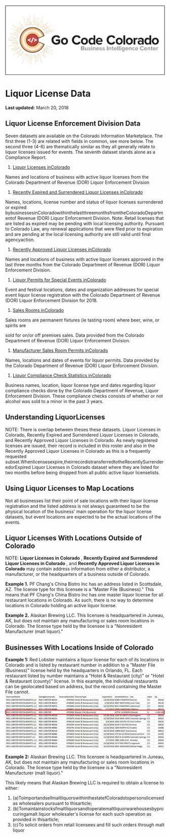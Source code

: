 ![gcc_logo_2019](https://github.com/GoCodeColorado/GoCodeColorado-kbase-public/blob/master/Resources_for_Participants/Data/images/gcc_logo_2019.png)
# Liquor License Data

**Last updated:** March 20, 2018

## Liquor License Enforcement Division Data

Seven datasets are available on the Colorado Information Marketplace. The first three (1-3) are related with fields in common, see more below. The second three (4-6) are thematically similar as they all generally relate to liquor licenses issued for events. The seventh dataset stands alone as a Compliance Report.

1. [Liquor Licenses in](https://data.colorado.gov/Business/Liquor-Licenses-in-Colorado/ier5-5ms2)[Colorado](https://data.colorado.gov/Business/Liquor-Licenses-in-Colorado/ier5-5ms2)

Names and locations of business with active liquor licenses from the Colorado Department of Revenue (DOR) Liquor Enforcement Division

1. [Recently Expired and Surrendered Liquor Licenses in](https://data.colorado.gov/Business/Recently-Expired-and-Surrendered-Liquor-Licenses-i/pwjb-9dd5)[Colorado](https://data.colorado.gov/Business/Recently-Expired-and-Surrendered-Liquor-Licenses-i/pwjb-9dd5)

Names, locations, license number and status of liquor licenses surrendered or expired bybusinessesinColoradowithinthelastthreemonthsfromtheColoradoDepartmentof Revenue (DOR) Liquor Enforcement Division. Note: Retail licenses that are listed as expired may be pending with local licensing authority. Pursuant to Colorado Law, any renewal applications that were filed prior to expiration and are pending at the local licensing authority are still valid until final agencyaction.

1. [Recently Approved Liquor Licenses in](https://data.colorado.gov/Business/Recently-Approved-Liquor-Licenses-in-Colorado/htyp-tqzh)[Colorado](https://data.colorado.gov/Business/Recently-Approved-Liquor-Licenses-in-Colorado/htyp-tqzh)

Names and locations of business with active liquor licenses approved in the last three months from the Colorado Department of Revenue (DOR) Liquor Enforcement Division.

1. [Liquor Permits for Special Events in](https://data.colorado.gov/Business/Liquor-Permits-for-Special-Events-in-Colorado/d6t8-xish)[Colorado](https://data.colorado.gov/Business/Liquor-Permits-for-Special-Events-in-Colorado/d6t8-xish)

Event and festival locations, dates and organization addresses for special event liquor license registration with the Colorado Department of Revenue (DOR) Liquor Enforcement Division for 2018.

1. [Sales Rooms in](https://data.colorado.gov/Business/Sales-Rooms-in-Colorado/9pwz-gi5v)[Colorado](https://data.colorado.gov/Business/Sales-Rooms-in-Colorado/9pwz-gi5v)

Sales rooms are permanent fixtures (ie tasting room) where beer, wine, or spirits are

sold for on/or off premises sales. Data provided from the Colorado Department of Revenue (DOR) Liquor Enforcement Division.

1. [Manufacturer Sales Room Permits in](https://data.colorado.gov/Business/Manufacturer-Sales-Room-Permits-in-Colorado/d4s4-xqg6)[Colorado](https://data.colorado.gov/Business/Manufacturer-Sales-Room-Permits-in-Colorado/d4s4-xqg6)

Names, locations and dates of events for liquor permits. Data provided by the Colorado Department of Revenue (DOR) Liquor Enforcement Division.

1. [Liquor Compliance Check Statistics in](https://data.colorado.gov/Business/Liquor-Compliance-Check-Statistics-in-Colorado/kapc-ib6e/data)[Colorado](https://data.colorado.gov/Business/Liquor-Compliance-Check-Statistics-in-Colorado/kapc-ib6e/data)

Business names, location, liquor license type and dates regarding liquor compliance checks done by the Colorado Department of Revenue, Liquor Enforcement Division. These compliance checks consists of whether or not alcohol was sold to a minor in the past 3 years.

## Understanding LiquorLicenses

NOTE: There is overlap between theses these datasets. Liquor Licenses in Colorado, Recently Expired and Surrendered Liquor Licenses in Colorado, and Recently Approved Liquor Licenses in Colorado. As newly registered licenses are issued, their record is included in this roster and also in the Recently Approved Liquor Licenses in Colorado as this is a frequently requested subset.Whenlicensesexpire,theirrecordistransferredtotheRecentlySurrenderedorExpired Liquor Licenses in Colorado dataset where they are listed for two months before being dropped from all public active liquor licenselists.

## Using Liquor Licenses to Map Locations

Not all businesses list their point of sale locations with their liquor license registration and the listed address is not always guaranteed to be the physical location of the business&#39; main operation for the liquor license datasets, but event locations are expected to be the actual locations of the events.

## Liquor Licenses With Locations Outside of Colorado

NOTE: **Liquor Licenses in Colorado** , **Recently Expired and Surrendered Liquor Licenses in Colorado** , and **Recently Approved Liquor Licenses in Colorado** may contain address information from either a distributor, a manufacturer, or the headquarters of a business outside of Colorado.

**Example 1.** PF Chang&#39;s China Bistro Inc has an address listed in Scottsdale, AZ. The license type for this licensee is a &quot;Master File (Business).&quot; This means that PF Chang&#39;s China Bistro Inc has one master liquor license for all restaurant locations in Colorado. As such, there is no way to determine locations in Colorado holding an active liquor license.

**Example 2.** Alaskan Brewing LLC. This licensee is headquartered in Juneau, AK, but does not maintain any manufacturing or sales room locations in Colorado. The license type held by the licensee is a &quot;Nonresident Manufacturer (malt liquor).&quot;

## Businesses With Locations Inside of Colorado

**Example 1:** Red Lobster maintains a liquor license for each of its locations in Colorado and is listed by restaurant number in addition to a &quot;Master File (Business)&quot; license held by the headquarters in Orlando, FL. Each restaurant listed by number maintains a &quot;Hotel &amp; Restaurant (city)&quot; or &quot;Hotel &amp; Restaurant (county)&quot; license. In this example, the individual restaurants can be geolocated based on address, but the record containing the Master File cannot.
![cdo_1](https://github.com/GoCodeColorado/GoCodeColorado-kbase-public/blob/master/Resources_for_Participants/Data/images/cdor_1.jpg)

**Example 2:** Alaskan Brewing LLC. This licensee is headquartered in Juneau, AK, but does not maintain any manufacturing or sales room locations in Colorado. The license type held by the licensee is a &quot;Nonresident Manufacturer (malt liquor).&quot;

This likely means that Alaskan Brewing LLC is required to obtain a license to either:

1. (a)ToimportandsellmaltliquorswithinthestatefColoradotopersonslicensedas wholesalers pursuant to thisarticle;
2. (b)Tomaintainstocksfmaltliquorsandtoperatemaltliquorwarehousesbyprocuringamalt liquor wholesaler&#39;s license for each such operation as provided in thisarticle;
3. (c)To solicit orders from retail licensees and fill such orders through malt liquor